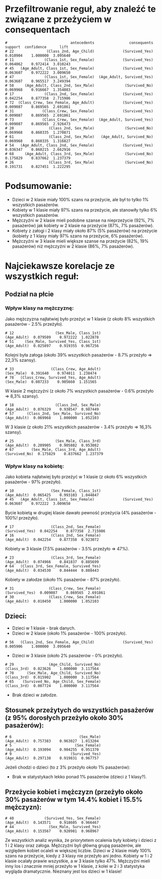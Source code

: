 # Przefiltrowanie reguł, aby znaleźć te związane z przeżyciem w consequentach

```
#                             antecedents                consequents   support  confidence      lift
# 22               (Class_2nd, Age_Child)             (Survived_Yes)  0.010904    1.000000  3.095640
# 11              (Class_1st, Sex_Female)             (Survived_Yes)  0.064062    0.972414  3.010243
# 45   (Age_Adult, Class_1st, Sex_Female)             (Survived_Yes)  0.063607    0.972222  3.009650
# 47              (Class_1st, Sex_Female)  (Age_Adult, Survived_Yes)  0.063607    0.965517  3.249394
# 58     (Age_Adult, Class_2nd, Sex_Male)              (Survived_No)  0.069968    0.916667  1.354083
# 17              (Class_2nd, Sex_Female)             (Survived_Yes)  0.042254    0.877358  2.715986
# 72  (Class_Crew, Sex_Female, Age_Adult)             (Survived_Yes)  0.009087    0.869565  2.691861
# 31             (Class_Crew, Sex_Female)             (Survived_Yes)  0.009087    0.869565  2.691861
# 73             (Class_Crew, Sex_Female)  (Age_Adult, Survived_Yes)  0.009087    0.869565  2.926473
# 20                (Class_2nd, Sex_Male)              (Survived_No)  0.069968    0.860335  1.270871
# 61                (Class_2nd, Sex_Male)   (Age_Adult, Survived_No)  0.069968    0.860335  1.316827
# 54   (Age_Adult, Class_2nd, Sex_Female)             (Survived_Yes)  0.036347    0.860215  2.662916
# 68     (Age_Adult, Class_3rd, Sex_Male)              (Survived_No)  0.175829    0.837662  1.237379
# 26                (Class_3rd, Sex_Male)              (Survived_No)  0.191731    0.827451  1.222295
```

# Podsumowanie:
- Dzieci w 2 klasie miały 100% szans na przeżycie, ale był to tylko 1% wszystkich pasażerów.
- Kobiety w 1 klasie miały 97% szans na przeżycie, ale stanowiły tylko 6% wszystkich pasażerów.
- Mężczyźni w 2 klasie mieli podobne szanse na nieprzeżycie (92%, 7% pasażerów) jak kobiety w 2 klasie na przeżycie (87%, 7% pasażerów).
- Kobiety z załogi i 2 klasy miały około 87% (5% pasażerów) na przeżycie (kobiety z 1 klasy miały 97% szans na przeżycie, 6% pasażerów).
- Mężczyźni w 3 klasie mieli większe szanse na przeżycie (82%, 19% pasażerów) niż mężczyźni w 2 klasie (86%, 7% pasażerów).

# Najciekawsze korelacje ze wszystkich reguł:

## Podział na płcie
### Wpływ klasy na mężczyznę:
Jako mężczyzna najłatwiej było przeżyć w 1 klasie (z około 8% wszystkich pasażerów - 2.5% przeżyło).
```
# 12                   (Sex_Male, Class_1st)                (Age_Adult)  0.079509    0.972222  1.022878
# 51     (Sex_Male, Survived_Yes, Class_1st)                (Age_Adult)  0.025897    0.919355  0.967256
```
Kolejni była załoga (około 39% wszystkich pasażerów - 8.7% przeżyło => 22,3% szansy).
```
# 33                 (Class_Crew, Age_Adult)                 (Sex_Male)  0.391640    0.974011  1.238474
# 78   (Class_Crew, Survived_Yes, Age_Adult)                 (Sex_Male)  0.087233    0.905660  1.151565
```
W klasie 2 mężczyźni (z około 7% wszystkich pasażerów - 0.6% przeżyło => 8,3% szansy).
```
# 18                   (Class_2nd, Sex_Male)                (Age_Adult)  0.076329    0.938547  0.987449
# 57      (Class_2nd, Sex_Male, Survived_No)                (Age_Adult)  0.069968    1.000000  1.052103
```
W 3 klasie (z około 21% wszystkich pasażerów - 3.4% przeżyło => 16,3% szansy).
```
# 25                   (Sex_Male, Class_3rd)                (Age_Adult)  0.209905    0.905882  0.953082
# 67        (Sex_Male, Class_3rd, Age_Adult)              (Survived_No)  0.175829    0.837662  1.237379
```

### Wpływ klasy na kobietę:
Jako kobieta najłatwiej było przeżyć w 1 klasie (z około 6% wszystkich pasażerów - 97% przeżyło).
```
# 10                 (Sex_Female, Class_1st)                (Age_Adult)  0.065425    0.993103  1.044847
# 45   (Age_Adult, Class_1st, Sex_Female)             (Survived_Yes)  0.063607    0.972222  3.009650
```
Bycie kobietą w drugiej klasie dawało pewność przeżycia (4% pasażerów - 100%! przeżyło).
```
# 17                 (Class_2nd, Sex_Female)             (Survived_Yes)  0.042254    0.877358  2.715986
# 16                 (Class_2nd, Sex_Female)                (Age_Adult)  0.042254    0.877358  0.923072
```
Kobiety w 3 klasie (7.5% pasażerów - 3.5% przeżyło => 47%).
```
# 23                 (Class_3rd, Sex_Female)                (Age_Adult)  0.074966    0.841837  0.885699
# 64   (Class_3rd, Sex_Female, Survived_Yes)                (Age_Adult)  0.034530    0.844444  0.888443
```
Kobiety w załodze (około 1% pasażerów - 87% przeżyło).
```
# 31                (Class_Crew, Sex_Female)             (Survived_Yes)  0.009087    0.869565  2.691861
# 30                (Class_Crew, Sex_Female)                (Age_Adult)  0.010450    1.000000  1.052103
```

## Dzieci:
- Dzieci w 1 klasie - brak danych.
- Dzieci w 2 klasie (około 1% pasażerów - 100% przeżyło).
```
# 56   (Class_2nd, Sex_Female, Age_Child)             (Survived_Yes)  0.005906    1.000000  3.095640
```
- Dzieci w 3 klasie (około 2% pasażerów - 0% przeżyło).
```
# 29                (Age_Child, Survived_No)                (Class_3rd)  0.023626    1.000000  3.117564
# 70      (Sex_Male, Age_Child, Survived_No)                (Class_3rd)  0.015902    1.000000  3.117564
# 65    (Survived_No, Age_Child, Sex_Female)                (Class_3rd)  0.007724    1.000000  3.117564
```
- Brak dzieci w załodze.

## Stosunek przeżytych do wszystkich pasażerów (z 95% dorosłych przeżyło około 30% pasażerów):
```
# 6                               (Sex_Male)                (Age_Adult)  0.757383    0.963027  1.013204
# 5                             (Sex_Female)                (Age_Adult)  0.193094    0.904255  0.951370
# 9                           (Survived_Yes)                (Age_Adult)  0.297138    0.919831  0.967757
```
Jeżeli chodzi o dzieci (to z 3% przeżyło około 1% pasażerów):
- Brak w statystykach lekko ponad 1% pasażerów (dzieci z 1 klasy?).

## Przeżycie kobiet i mężczyzn (przeżyło około 30% pasażerów w tym 14.4% kobiet i 15.5% mężczyzn):
```
# 40              (Survived_Yes, Sex_Female)                (Age_Adult)  0.143571    0.918605  0.966467
# 44                (Sex_Male, Survived_Yes)                (Age_Adult)  0.153567    0.920981  0.968967
```

Ze wszystkich analiz wynika, że priorytetem ocalenia były kobiety i dzieci z 1 i 2 klasy oraz załoga.
Mężczyźni byli główną grupą pasażerów, ale względem kobiet ocaleli w większej liczbie.
Dzieci w 2 klasie miały 100% szans na przeżycie, kiedy z 3 klasy nie przeżyło ani jedno.
Kobiety w 1 i 2 klasie ocalały prawie wszystkie, a w 3 klasie tylko 47%. Mężczyźni mieli
inny los i znacznie mniej przeżyło w 1 klasie, z kolei w 2 i 3 statystyka wygląda dramatycznie.
Nieznany jest los dzieci w 1 klasie!